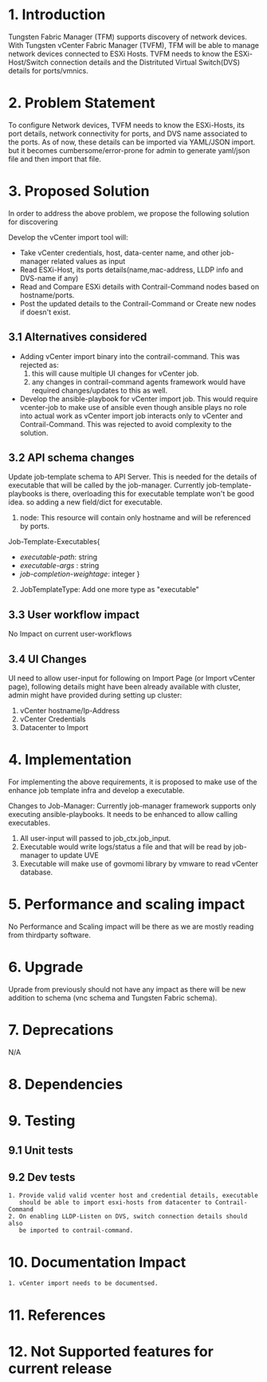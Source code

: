 # 1. Introduction
Tungsten Fabric Manager (TFM) supports discovery of network devices. With
Tungsten vCenter Fabric Manager (TVFM), TFM will be able to manage network devices
connected to ESXi Hosts. TVFM needs to know the ESXi-Host/Switch connection
details and the Distrituted Virtual Switch(DVS) details for ports/vmnics.

# 2. Problem Statement
To configure Network devices, TVFM needs to know the ESXi-Hosts, its port
details, network connectivity for ports, and DVS name associated to the ports.
As of now, these details can be imported via YAML/JSON import. but it becomes
cumbersome/error-prone for admin to generate yaml/json file and then import
that file.


# 3. Proposed Solution
In order to address the above problem, we propose the following solution for
discovering 

Develop the vCenter import tool will:
* Take vCenter credentials, host, data-center name, and other job-manager related
  values as input
* Read ESXi-Host, its ports details(name,mac-address, LLDP info and DVS-name
  if any)
* Read and Compare ESXi details with Contrail-Command nodes based on
  hostname/ports. 
* Post the updated details to the Contrail-Command or Create new nodes if
  doesn't exist.

## 3.1 Alternatives considered
* Adding vCenter import binary into the contrail-command. This was rejected
  as:
  1. this will cause multiple UI changes for vCenter job.
  2. any changes in contrail-command agents framework would have required
     changes/updates to this as well.
* Develop the ansible-playbook for vCenter import job. This would require
  vcenter-job to make use of ansible even though ansible plays no role into 
  actual work as vCenter import job interacts only to vCenter and 
  Contrail-Command. This was rejected to avoid complexity to the solution.


## 3.2 API schema changes
Update job-template schema to API Server. This is needed for the details of
executable that will be called by the job-manager. Currently
job-template-playbooks is there, overloading this for executable template
won't be good idea. so adding a new field/dict for executable.

1. node: This resource will contain only hostname and will be referenced by
ports.

Job-Template-Executables{
- *executable-path*: string
- *executable-args* : string
- *job-completion-weightage*: integer
}

2. JobTemplateType: Add one more type as "executable"

## 3.3 User workflow impact
No Impact on current user-workflows

## 3.4 UI Changes
UI need to allow user-input for following on Import Page (or Import vCenter
page), following details might have been already available with cluster, admin
might have provided during setting up cluster:
1. vCenter hostname/Ip-Address
2. vCenter Credentials
3. Datacenter to Import

# 4. Implementation
For implementing the above requirements, it is proposed to make use of the
enhance job template infra and develop a executable.

Changes to Job-Manager:
Currently job-manager framework supports only executing ansible-playbooks. It
needs to be enhanced to allow calling executables.

1. All user-input will passed to job_ctx.job_input.
2. Executable would write logs/status a file and that will be read by
   job-manager to update UVE
3. Executable will make use of govmomi library by vmware to read vCenter
   database.

# 5. Performance and scaling impact
No Performance and Scaling impact will be there as we are mostly reading from
thirdparty software.

# 6. Upgrade
Uprade from previously should not have any impact as there will be new addition to
schema (vnc schema and Tungsten Fabric schema).

# 7. Deprecations
N/A
# 8. Dependencies

# 9. Testing
## 9.1 Unit tests

## 9.2 Dev tests
    1. Provide valid valid vcenter host and credential details, executable
       should be able to import esxi-hosts from datacenter to Contrail-Command
    2. On enabling LLDP-Listen on DVS, switch connection details should also
       be imported to contrail-command.

# 10. Documentation Impact
    1. vCenter import needs to be documentsed.

# 11. References

# 12. Not Supported features for current release

